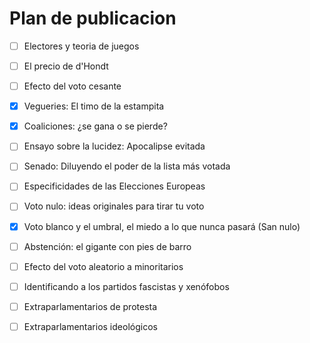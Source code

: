 # Plan de publicacion

- [ ] Electores y teoria de juegos
- [ ] El precio de d'Hondt
- [ ] Efecto del voto cesante
- [x] Vegueries: El timo de la estampita
- [x] Coaliciones: ¿se gana o se pierde?
- [ ] Ensayo sobre la lucidez: Apocalipse evitada
- [ ] Senado: Diluyendo el poder de la lista más votada
- [ ] Especificidades de las Elecciones Europeas
- [ ] Voto nulo: ideas originales para tirar tu voto
- [x] Voto blanco y el umbral, el miedo a lo que nunca pasará (San nulo)
- [ ] Abstención: el gigante con pies de barro
- [ ] Efecto del voto aleatorio a minoritarios
- [ ] Identificando a los partidos fascistas y xenófobos
- [ ] Extraparlamentarios de protesta
- [ ] Extraparlamentarios ideológicos

